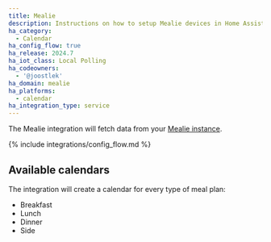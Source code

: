 ```yaml
---
title: Mealie
description: Instructions on how to setup Mealie devices in Home Assistant.
ha_category:
  - Calendar
ha_config_flow: true
ha_release: 2024.7
ha_iot_class: Local Polling
ha_codeowners:
  - '@joostlek'
ha_domain: mealie
ha_platforms:
  - calendar
ha_integration_type: service
---
```


The Mealie integration will fetch data from your [Mealie instance](https://mealie.io/).

{% include integrations/config_flow.md %}

## Available calendars

The integration will create a calendar for every type of meal plan:

- Breakfast
- Lunch
- Dinner
- Side
